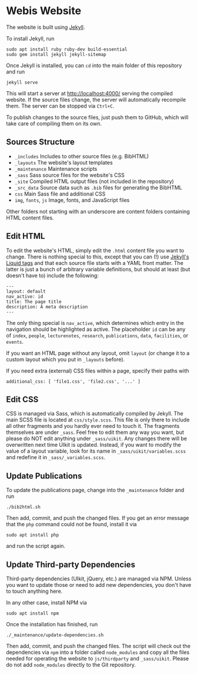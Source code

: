# Webis Website

The website is built using [Jekyll](https://jekyllrb.com/docs/).

To install Jekyll, run

    sudo apt install ruby ruby-dev build-essential
    sudo gem install jekyll jekyll-sitemap

Once Jekyll is installed, you can `cd` into the main folder of this repository
and run

    jekyll serve

This will start a server at <http://localhost:4000/> serving the compiled
website. If the source files change, the server will automatically recompile
them. The server can be stopped via `Ctrl+C`.

To publish changes to the source files, just push them to GitHub, which will
take care of compiling them on its own.

## Sources Structure
- `_includes` Includes to other source files (e.g. BibHTML)
- `_layouts` The website's layout templates
- `_maintenance` Maintenance scripts
- `_sass` Sass source files for the website's CSS
- `_site` Compiled HTML output files (not included in the repository)
- `_src_data` Source data such as `.bib` files for generating the BibHTML
- `css` Main Sass file and additional CSS
- `img`, `fonts`, `js` Image, fonts, and JavaScript files

Other folders not starting with an underscore are content folders containing
HTML content files.

## Edit HTML
To edit the website's HTML, simply edit the `.html` content file you want to change. There is
nothing special to this, except that you can (!) use
[Jekyll's Liquid tags](https://jekyllrb.com/docs/templates/) and that each source file
starts with a YAML front matter. The latter is just a bunch of arbitrary variable
definitions, but should at least (but doesn't have to) include the following:

    ---
    layout: default
    nav_active: id
    title: The page title
    description: A meta description
    ---

The only thing special is `nav_active`, which determines which entry in the navigation should
be highlighted as active. The placeholder `id` can be any of `index`, `people`,
`lecturenotes`, `research`, `publications`, `data`, `facilities`, or `events`.

If you want an HTML page without any layout, omit `layout` (or change it to a custom layout
which you put in `_layouts` before).

If you need extra (external) CSS files within a page, specify their paths with

    additional_css: [ 'file1.css', 'file2.css', '...' ] 

## Edit CSS
CSS is managed via Sass, which is automatically compiled by Jekyll.
The main SCSS file is located at `css/style.scss`. This file is only there to
include all other fragments and you hardly ever need to touch it. The fragments
themselves are under `_sass`. Feel free to edit them any way you want, but please do
NOT edit anything under `_sass/uikit`. Any changes there will be overwritten
next time UIkit is updated. Instead, if you want to modify the value of a layout
variable, look for its name in `_sass/uikit/variables.scss` and redefine it in
`_sass/_variables.scss`.

## Update Publications
To update the publications page, change into the `_maintenance` folder and
run

    ./bib2html.sh

Then add, commit, and push the changed files. If you get an error message
that the `php` command could not be found, install it via

    sudo apt install php

and run the script again.

## Update Third-party Dependencies
Third-party dependencies (UIkit, jQuery, etc.) are managed via NPM.
Unless you want to update those or need to add new dependencies, you don't
have to touch anything here.

In any other case, install NPM via

    sudo apt install npm

Once the installation has finished, run

    ./_maintenance/update-dependencies.sh

Then add, commit, and push the changed files. The script will check out the
dependencies via `npm` into a folder called `node_modules` and copy all the files
needed for operating the website to `js/thirdparty` and `_sass/uikit`. Please do not
add `node_modules` directly to the Git repository.
